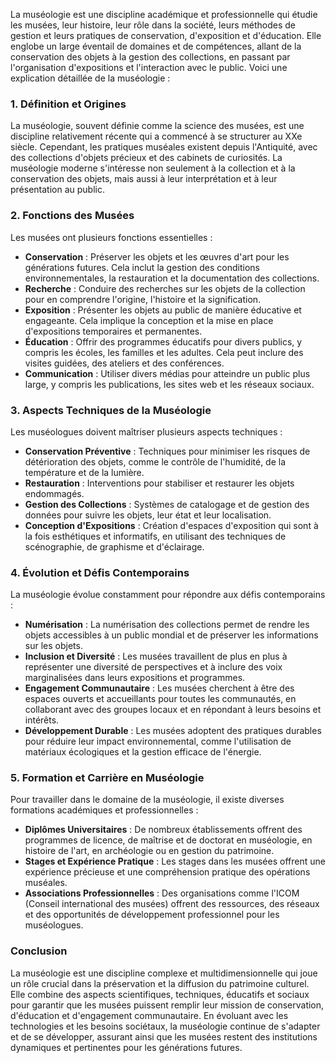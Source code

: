 La muséologie est une discipline académique et professionnelle qui étudie les musées, leur histoire, leur rôle dans la société, leurs méthodes de gestion et leurs pratiques de conservation, d'exposition et d'éducation. Elle englobe un large éventail de domaines et de compétences, allant de la conservation des objets à la gestion des collections, en passant par l'organisation d'expositions et l'interaction avec le public. Voici une explication détaillée de la muséologie :

### 1. **Définition et Origines**

La muséologie, souvent définie comme la science des musées, est une discipline relativement récente qui a commencé à se structurer au XXe siècle. Cependant, les pratiques muséales existent depuis l'Antiquité, avec des collections d'objets précieux et des cabinets de curiosités. La muséologie moderne s'intéresse non seulement à la collection et à la conservation des objets, mais aussi à leur interprétation et à leur présentation au public.

### 2. **Fonctions des Musées**

Les musées ont plusieurs fonctions essentielles :

- **Conservation** : Préserver les objets et les œuvres d'art pour les générations futures. Cela inclut la gestion des conditions environnementales, la restauration et la documentation des collections.
- **Recherche** : Conduire des recherches sur les objets de la collection pour en comprendre l'origine, l'histoire et la signification.
- **Exposition** : Présenter les objets au public de manière éducative et engageante. Cela implique la conception et la mise en place d'expositions temporaires et permanentes.
- **Éducation** : Offrir des programmes éducatifs pour divers publics, y compris les écoles, les familles et les adultes. Cela peut inclure des visites guidées, des ateliers et des conférences.
- **Communication** : Utiliser divers médias pour atteindre un public plus large, y compris les publications, les sites web et les réseaux sociaux.

### 3. **Aspects Techniques de la Muséologie**

Les muséologues doivent maîtriser plusieurs aspects techniques :

- **Conservation Préventive** : Techniques pour minimiser les risques de détérioration des objets, comme le contrôle de l'humidité, de la température et de la lumière.
- **Restauration** : Interventions pour stabiliser et restaurer les objets endommagés.
- **Gestion des Collections** : Systèmes de catalogage et de gestion des données pour suivre les objets, leur état et leur localisation.
- **Conception d'Expositions** : Création d'espaces d'exposition qui sont à la fois esthétiques et informatifs, en utilisant des techniques de scénographie, de graphisme et d'éclairage.

### 4. **Évolution et Défis Contemporains**

La muséologie évolue constamment pour répondre aux défis contemporains :

- **Numérisation** : La numérisation des collections permet de rendre les objets accessibles à un public mondial et de préserver les informations sur les objets.
- **Inclusion et Diversité** : Les musées travaillent de plus en plus à représenter une diversité de perspectives et à inclure des voix marginalisées dans leurs expositions et programmes.
- **Engagement Communautaire** : Les musées cherchent à être des espaces ouverts et accueillants pour toutes les communautés, en collaborant avec des groupes locaux et en répondant à leurs besoins et intérêts.
- **Développement Durable** : Les musées adoptent des pratiques durables pour réduire leur impact environnemental, comme l'utilisation de matériaux écologiques et la gestion efficace de l'énergie.

### 5. **Formation et Carrière en Muséologie**

Pour travailler dans le domaine de la muséologie, il existe diverses formations académiques et professionnelles :

- **Diplômes Universitaires** : De nombreux établissements offrent des programmes de licence, de maîtrise et de doctorat en muséologie, en histoire de l'art, en archéologie ou en gestion du patrimoine.
- **Stages et Expérience Pratique** : Les stages dans les musées offrent une expérience précieuse et une compréhension pratique des opérations muséales.
- **Associations Professionnelles** : Des organisations comme l'ICOM (Conseil international des musées) offrent des ressources, des réseaux et des opportunités de développement professionnel pour les muséologues.

### Conclusion

La muséologie est une discipline complexe et multidimensionnelle qui joue un rôle crucial dans la préservation et la diffusion du patrimoine culturel. Elle combine des aspects scientifiques, techniques, éducatifs et sociaux pour garantir que les musées puissent remplir leur mission de conservation, d'éducation et d'engagement communautaire. En évoluant avec les technologies et les besoins sociétaux, la muséologie continue de s'adapter et de se développer, assurant ainsi que les musées restent des institutions dynamiques et pertinentes pour les générations futures.